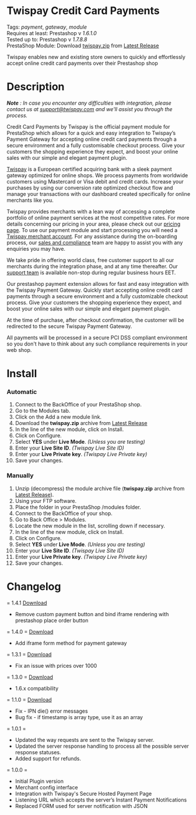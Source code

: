 # Twispay Credit Card Payments  

Tags: _payment_, _gateway_, _module_  
Requires at least: Prestashop v *1.6.1.0*  
Tested up to: Prestashop v *1.7.8.8*  
PrestaShop Module: Download [twispay.zip](https://github.com/Twispay/PrestaShop/releases/latest/download/twispay.zip) from [Latest Release](https://github.com/Twispay/PrestaShop/releases/latest)



Twispay enables new and existing store owners to quickly and effortlessly accept online credit card payments over their Prestashop shop


Description
===========
***Note** :  In case you encounter any difficulties with integration, please contact us at support@twispay.com and we'll assist you through the process.*

Credit Card Payments by Twispay is the official payment module for PrestaShop which allows for a quick and easy integration to Twispay’s Payment Gateway for accepting online credit card payments through a secure environment and a fully customisable checkout process. Give your customers the shopping experience they expect, and boost your online sales with our simple and elegant payment plugin.

[Twispay](https://www.twispay.com) is a European certified acquiring bank with a sleek payment gateway optimized for online shops. We process payments from worldwide customers using Mastercard or Visa debit and credit cards. Increase your purchases by using our conversion rate optimized checkout flow and manage your transactions with our dashboard created specifically for online merchants like you.

Twispay provides merchants with a lean way of accessing a complete portfolio of online payment services at the most competitive rates. For more details concerning our pricing in your area, please check out our [pricing page](https://twispay.com/en/pricing). To use our payment module and start processing you will need a [Twispay merchant account](https://merchant-stage.twispay.com/auth/signup). For any assistance during the on-boarding process, our [sales and compliance](https://www.twispay.com/contact) team are happy to assist you with any enquiries you may have.

We take pride in offering world class, free customer support to all our merchants during the integration phase, and at any time thereafter. Our [support team](https://www.twispay.com/contact) is available non-stop during regular business hours EET.

Our prestashop payment extension allows for fast and easy integration with the Twispay Payment Gateway. Quickly start accepting online credit card payments through a secure environment and a fully customizable checkout process. Give your customers the shopping experience they expect, and boost your online sales with our simple and elegant payment plugin.

At the time of purchase, after checkout confirmation, the customer will be redirected to the secure Twispay Payment Gateway.

All payments will be processed in a secure PCI DSS compliant environment so you don't have to think about any such compliance requirements in your web shop.

Install
=======

### Automatic
1. Connect to the BackOffice of your PrestaShop shop.
2. Go to the Modules tab.
3. Click on the Add a new module link.
4. Download the **twispay.zip** archive from  [Latest Release](https://github.com/Twispay/PrestaShop/releases/latest)
5. In the line of the new module, click on Install.
6. Click on Configure.
7. Select **YES** under **Live Mode**. _(Unless you are testing)_
8. Enter your **Live Site ID**. _(Twispay Live Site ID)_
9. Enter your **Live Private key**. _(Twispay Live Private key)_
10. Save your changes.

### Manually
1. Unzip (decompress) the module archive file (**twispay.zip** archive from [Latest Release](https://github.com/Twispay/PrestaShop/releases/latest)).
2. Using your FTP software.
3. Place the folder in your PrestaShop /modules folder.
4. Connect to the BackOffice of your shop.
5. Go to Back Office > Modules.
6. Locate the new module in the list, scrolling down if necessary.
5. In the line of the new module, click on Install.
7. Click on Configure.
8. Select **YES** under **Live Mode**. _(Unless you are testing)_
9. Enter your **Live Site ID**. _(Twispay Live Site ID)_
10. Enter your **Live Private key**. _(Twispay Live Private key)_
11. Save your changes.

Changelog
=========

= 1.4.1 [Download](https://github.com/Twispay/PrestaShop/releases/download/v1.4.1/twispay.zip)
* Remove custom payment button and bind iframe rendering with prestashop place order button

= 1.4.0 = [Download](https://github.com/Twispay/PrestaShop/releases/download/v1.4.0/twispay.zip)
* Add iframe form method for payment gateway

= 1.3.1 = [Download](https://github.com/Twispay/PrestaShop/releases/download/v1.3.1/twispay.zip)
* Fix an issue with prices over 1000

= 1.3.0 = [Download](https://github.com/Twispay/PrestaShop/releases/download/v1.3.0/twispay.zip)
* 1.6.x compatibility 

= 1.1.0 = [Download](https://github.com/Twispay/PrestaShop/releases/download/v1.1.0/twispay.zip)
* Fix - IPN die() error messages
* Bug fix - if timestamp is array type, use it as an array

= 1.0.1 =
* Updated the way requests are sent to the Twispay server.
* Updated the server response handling to process all the possible server response statuses.
* Added support for refunds.

= 1.0.0 =
* Initial Plugin version
* Merchant config interface
* Integration with Twispay's Secure Hosted Payment Page
* Listening URL which accepts the server’s Instant Payment Notifications
* Replaced FORM used for server notification with JSON
